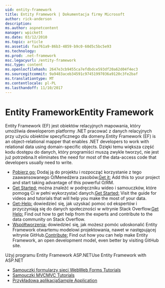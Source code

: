 ```yaml
---
uid: entity-framework
title: Entity Framework | Dokumentacja firmy Microsoft
author: rick-anderson
description: 
ms.author: aspnetcontent
manager: wpickett
ms.date: 03/12/2010
ms.topic: article
ms.assetid: faa761a9-86b3-4859-b9c0-60d5c5bc5e93
ms.technology: 
ms.prod: .net-framework
msc.legacyurl: /entity-framework
msc.type: content
ms.openlocfilehash: 2647e3cb9455ca7efdbdce593df20a62d04f4ec3
ms.sourcegitcommit: 9a9483aceb34591c97451997036a9120c3fe2baf
ms.translationtype: MT
ms.contentlocale: pl-PL
ms.lasthandoff: 11/10/2017
---
```

<a name="entity-framework"></a><span data-ttu-id="570e5-102">Entity Framework</span><span class="sxs-lookup"><span data-stu-id="570e5-102">Entity Framework</span></span>
====================
<span data-ttu-id="570e5-103">Entity Framework (EF) jest obiektów relacyjnych mapowania, który umożliwia deweloperom platformy .NET pracować z danych relacyjnych przy użyciu obiektów specyficznego dla domeny.</span><span class="sxs-lookup"><span data-stu-id="570e5-103">Entity Framework (EF) is an object-relational mapper that enables .NET developers to work with relational data using domain-specific objects.</span></span> <span data-ttu-id="570e5-104">Dzięki temu większa część kodu dostępu do danych, który programiści muszą zwykle tworzyć, nie jest już potrzebna.</span><span class="sxs-lookup"><span data-stu-id="570e5-104">It eliminates the need for most of the data-access code that developers usually need to write.</span></span>


- <span data-ttu-id="570e5-105">[Pobierz go:](https://msdn.com/data/ee712906) Dodaj ją do projektu i rozpocząć korzystanie z tego zaawansowanego O/Menedżera zasobów.</span><span class="sxs-lookup"><span data-stu-id="570e5-105">[Get it:](https://msdn.com/data/ee712906) Add this to your project and start taking advantage of this powerful O/RM.</span></span>
- <span data-ttu-id="570e5-106">[Get Started:](https://msdn.com/data/ee712907) można znaleźć w podręczniku wideo i samouczków, które pomogą Ci w pełni wykorzystać danych.</span><span class="sxs-lookup"><span data-stu-id="570e5-106">[Get Started:](https://msdn.com/data/ee712907) Visit the guide for videos and tutorials that will help you make the most of your data.</span></span>
- <span data-ttu-id="570e5-107">[Get-Help:](https://msdn.com/data/hh913619) dowiedzieć się, jak uzyskać pomoc od ekspertów i przyczyniają się do danych społeczności w witrynie Stack Overflow.</span><span class="sxs-lookup"><span data-stu-id="570e5-107">[Get Help:](https://msdn.com/data/hh913619) Find out how to get help from the experts and contribute to the data community on Stack Overflow.</span></span>
- <span data-ttu-id="570e5-108">[Współtworzenia:](https://github.com/aspnet/EntityFramework6) dowiedzieć się, jak możesz pomóc udoskonalić Entity Framework otwartemu modelowi projektowania, nawet w następującej witrynie GitHub.</span><span class="sxs-lookup"><span data-stu-id="570e5-108">[Contribute:](https://github.com/aspnet/EntityFramework6) Find out how you can help make Entity Framework, an open development model, even better by visiting GitHub site.</span></span>


<span data-ttu-id="570e5-109">Użyj programu Entity Framework ASP.NET</span><span class="sxs-lookup"><span data-stu-id="570e5-109">Use Entity Framework with ASP.NET</span></span>

- [<span data-ttu-id="570e5-110">Samouczki formularzy sieci Web</span><span class="sxs-lookup"><span data-stu-id="570e5-110">Web Forms Tutorials</span></span>](web-forms/overview/older-versions-getting-started/getting-started-with-ef/the-entity-framework-and-aspnet-getting-started-part-1.md)
- [<span data-ttu-id="570e5-111">Samouczki MVC</span><span class="sxs-lookup"><span data-stu-id="570e5-111">MVC Tutorials</span></span>](mvc/overview/getting-started/getting-started-with-ef-using-mvc/creating-an-entity-framework-data-model-for-an-asp-net-mvc-application.md)
- [<span data-ttu-id="570e5-112">Przykładowa aplikacja</span><span class="sxs-lookup"><span data-stu-id="570e5-112">Sample Application</span></span>](https://code.msdn.microsoft.com/ASPNET-MVC-Application-b01a9fe8)

